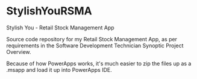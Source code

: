 # StylishYouRSMA
Stylish You - Retail Stock Management App

Source code repository for my Retail Stock Management App, as per requirements in the Software Development Technician Synoptic Project Overview.

Because of how PowerApps works, it's much easier to zip the files up as a .msapp and load it up into PowerApps IDE.

